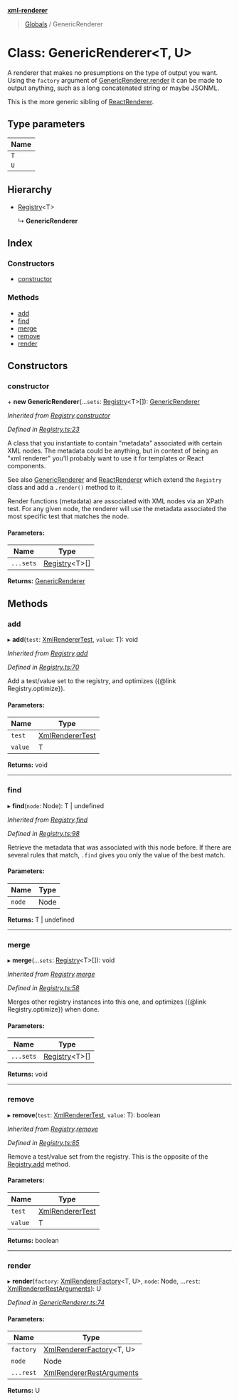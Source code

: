 **[xml-renderer](../README.md)**

> [Globals](../README.md) / GenericRenderer

# Class: GenericRenderer\<**T, U**>

A renderer that makes no presumptions on the type of output you want. Using the `factory` argument of [GenericRenderer.render](genericrenderer.md#render) it can be made to output anything, such as a long concatenated string or maybe JSONML.

This is the more generic sibling of [ReactRenderer](reactrenderer.md).

## Type parameters

Name |
------ |
`T` |
`U` |

## Hierarchy

* [Registry](registry.md)\<T>

  ↳ **GenericRenderer**

## Index

### Constructors

* [constructor](genericrenderer.md#constructor)

### Methods

* [add](genericrenderer.md#add)
* [find](genericrenderer.md#find)
* [merge](genericrenderer.md#merge)
* [remove](genericrenderer.md#remove)
* [render](genericrenderer.md#render)

## Constructors

### constructor

\+ **new GenericRenderer**(...`sets`: [Registry](registry.md)\<T>[]): [GenericRenderer](genericrenderer.md)

*Inherited from [Registry](registry.md).[constructor](registry.md#constructor)*

*Defined in [Registry.ts:23](https://github.com/wvbe/xml-renderer/blob/08d7385/src/Registry.ts#L23)*

A class that you instantiate to contain "metadata" associated with certain XML nodes. The metadata could be anything,
but in context of being an "xml renderer" you'll probably want to use it for templates or React components.

See also [GenericRenderer](genericrenderer.md) and [ReactRenderer](reactrenderer.md) which extend the `Registry` class and add a `.render()`
method to it.

Render functions (metadata) are associated with XML nodes via an XPath test. For any given node, the renderer will
use the metadata associated the most specific test that matches the node.

#### Parameters:

Name | Type |
------ | ------ |
`...sets` | [Registry](registry.md)\<T>[] |

**Returns:** [GenericRenderer](genericrenderer.md)

## Methods

### add

▸ **add**(`test`: [XmlRendererTest](../README.md#xmlrenderertest), `value`: T): void

*Inherited from [Registry](registry.md).[add](registry.md#add)*

*Defined in [Registry.ts:70](https://github.com/wvbe/xml-renderer/blob/08d7385/src/Registry.ts#L70)*

Add a test/value set to the registry, and optimizes ({@link Registry.optimize}).

#### Parameters:

Name | Type |
------ | ------ |
`test` | [XmlRendererTest](../README.md#xmlrenderertest) |
`value` | T |

**Returns:** void

___

### find

▸ **find**(`node`: Node): T \| undefined

*Inherited from [Registry](registry.md).[find](registry.md#find)*

*Defined in [Registry.ts:98](https://github.com/wvbe/xml-renderer/blob/08d7385/src/Registry.ts#L98)*

Retrieve the metadata that was associated with this node before. If there are several rules that match, `.find`
gives you only the value of the best match.

#### Parameters:

Name | Type |
------ | ------ |
`node` | Node |

**Returns:** T \| undefined

___

### merge

▸ **merge**(...`sets`: [Registry](registry.md)\<T>[]): void

*Inherited from [Registry](registry.md).[merge](registry.md#merge)*

*Defined in [Registry.ts:58](https://github.com/wvbe/xml-renderer/blob/08d7385/src/Registry.ts#L58)*

Merges other registry instances into this one, and optimizes ({@link Registry.optimize}) when done.

#### Parameters:

Name | Type |
------ | ------ |
`...sets` | [Registry](registry.md)\<T>[] |

**Returns:** void

___

### remove

▸ **remove**(`test`: [XmlRendererTest](../README.md#xmlrenderertest), `value`: T): boolean

*Inherited from [Registry](registry.md).[remove](registry.md#remove)*

*Defined in [Registry.ts:85](https://github.com/wvbe/xml-renderer/blob/08d7385/src/Registry.ts#L85)*

Remove a test/value set from the registry. This is the opposite of the [Registry.add](registry.md#add) method.

#### Parameters:

Name | Type |
------ | ------ |
`test` | [XmlRendererTest](../README.md#xmlrenderertest) |
`value` | T |

**Returns:** boolean

___

### render

▸ **render**(`factory`: [XmlRendererFactory](../README.md#xmlrendererfactory)\<T, U>, `node`: Node, ...`rest`: [XmlRendererRestArguments](../README.md#xmlrendererrestarguments)): U

*Defined in [GenericRenderer.ts:74](https://github.com/wvbe/xml-renderer/blob/08d7385/src/GenericRenderer.ts#L74)*

#### Parameters:

Name | Type |
------ | ------ |
`factory` | [XmlRendererFactory](../README.md#xmlrendererfactory)\<T, U> |
`node` | Node |
`...rest` | [XmlRendererRestArguments](../README.md#xmlrendererrestarguments) |

**Returns:** U
